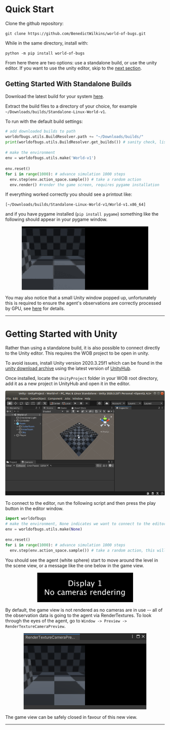 # Quick Start

Clone the github repository: 

`git clone https://github.com/BenedictWilkins/world-of-bugs.git`

While in the same directory, install with: 
   
  ```python -m pip install world-of-bugs```

From here there are two options: use a standalone build, or use the unity editor. If you want to use the unity editor, skip to the [next section](#getting-started-with-unity).

## Getting Started With Standalone Builds

Download the latest build for your system [here](https://github.com/BenedictWilkins/world-of-bugs/releases/tag/Release).


Extract the build files to a directory of your choice, for example `~/Downloads/builds/Standalone-Linux-World-v1`.

To run with the default build settings:

```python
# add downloaded builds to path
worldofbugs.utils.BuildResolver.path += "~/Downloads/builds/"
print(worldofbugs.utils.BuildResolver.get_builds()) # sanity check, list all avaliable environments

# make the environment
env = worldofbugs.utils.make('World-v1') 

env.reset()
for i in range(1000): # advance simulation 1000 steps
  env.step(env.action_space.sample()) # take a random action
  env.render() #render the game screen, requires pygame installation
```

If everything worked correctly you should see a printout like: 

`[~/Downloads/builds/Standalone-Linux-World-v1/World-v1.x86_64]`

and if you have pygame installed (`pip install pygame`) something like the following should appear in your pygame window.

<img src="/pygame-example.gif" style="display:block; margin-left:auto; margin-right:auto; margin-bottom:1rem;"> 

You may also notice that a small Unity window popped up, unfortunately this is required to ensure the agent's observations are correctly processed by GPU, see [here](https://answers.unity.com/questions/1672109/native-texture-pointer-returns-0-in-headless-build.html) for details.


----------- 

# Getting Started with Unity

Rather than using a standalone build, it is also possible to connect directly to the Unity editor. This requires the WOB project to be open in unity.

To avoid issues, install Unity version 2020.3.25f1 which can be found in the [unity download archive](https://unity3d.com/get-unity/download/archive) using the latest version of [UnityHub](https://unity3d.com/get-unity/download). 

Once installed, locate the `UnityProject` folder in your WOB root directory, add it as a new project in UnityHub and open it in the editor.

<img src="/UnityLanding.png" style="display:block; margin-left:auto; margin-right:auto; margin-bottom:1rem;"> 


To connect to the editor, run the following script and then press the play button in the editor window.

```python
import worldofbugs
# make the environment, None indicates we want to connect to the editor
env = worldofbugs.utils.make(None) 

env.reset()
for i in range(1000): # advance simulation 1000 steps
  env.step(env.action_space.sample()) # take a random action, this will happen in the editor
```

You should see the agent (white sphere) start to move around the level in the scene view, or a message like the one below in the game view.

<img src="/NoCamerasRendering.png" style="display:block; margin-left:auto; margin-right:auto; margin-bottom:1rem;"> 

By default, the game view is not rendered as no cameras are in use -- all of the observation data is going to the agent via RenderTextures. To look through the eyes of the agent, go to `Window -> Preview -> RenderTextureCameraPreview`.


<img src="/RenderTextureCameraPreview.png" style="display:block; margin-left:auto; margin-right:auto; margin-bottom:1rem;"> 

The game view can be safely closed in favour of this new view. 

----------

